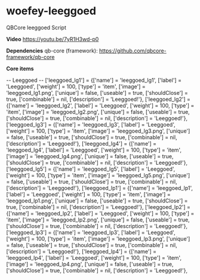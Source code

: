 # woefey-leeggoed
QBCore leeggoed Script

**Video**
https://youtu.be/7yR1H3wd-p0

**Dependencies**
qb-core (framework): https://github.com/qbcore-framework/qb-core
    
**Core items**

-- Leeggoed --
['leeggoed_lg1'] 				 = {['name'] = 'leeggoed_lg1', 			  	  	['label'] = 'Leeggoed', 		        ['weight'] = 100, 		['type'] = 'item', 		['image'] = 'leeggoed_lg1.png', 		['unique'] = false, 	['useable'] = true, 	['shouldClose'] = true,	   ['combinable'] = nil,   ['description'] = 'Leeggoed!'},
['leeggoed_lg2'] 				 = {['name'] = 'leeggoed_lg2', 			  	  	['label'] = 'Leeggoed', 		        ['weight'] = 100, 		['type'] = 'item', 		['image'] = 'leeggoed_lg2.png', 		['unique'] = false, 	['useable'] = true, 	['shouldClose'] = true,	   ['combinable'] = nil,   ['description'] = 'Leeggoed!'},
['leeggoed_lg3'] 				 = {['name'] = 'leeggoed_lg3', 			  	  	['label'] = 'Leeggoed', 		        ['weight'] = 100, 		['type'] = 'item', 		['image'] = 'leeggoed_lg3.png', 		['unique'] = false, 	['useable'] = true, 	['shouldClose'] = true,	   ['combinable'] = nil,   ['description'] = 'Leeggoed!'},
['leeggoed_lg4'] 				 = {['name'] = 'leeggoed_lg4', 			  	  	['label'] = 'Leeggoed', 		        ['weight'] = 100, 		['type'] = 'item', 		['image'] = 'leeggoed_lg4.png', 		['unique'] = false, 	['useable'] = true, 	['shouldClose'] = true,	   ['combinable'] = nil,   ['description'] = 'Leeggoed!'},
['leeggoed_lg5'] 				 = {['name'] = 'leeggoed_lg5', 			  	  	['label'] = 'Leeggoed', 		        ['weight'] = 100, 		['type'] = 'item', 		['image'] = 'leeggoed_lg5.png', 		['unique'] = false, 	['useable'] = true, 	['shouldClose'] = true,	   ['combinable'] = nil,   ['description'] = 'Leeggoed!'},
['leeggoed_lp1'] 				 = {['name'] = 'leeggoed_lp1', 			  	  	['label'] = 'Leeggoed', 		        ['weight'] = 100, 		['type'] = 'item', 		['image'] = 'leeggoed_lp1.png', 		['unique'] = false, 	['useable'] = true, 	['shouldClose'] = true,	   ['combinable'] = nil,   ['description'] = 'Leeggoed!'},
['leeggoed_lp2'] 				 = {['name'] = 'leeggoed_lp2', 			  	  	['label'] = 'Leeggoed', 		        ['weight'] = 100, 		['type'] = 'item', 		['image'] = 'leeggoed_lp2.png', 		['unique'] = false, 	['useable'] = true, 	['shouldClose'] = true,	   ['combinable'] = nil,   ['description'] = 'Leeggoed!'},
['leeggoed_lp3'] 				 = {['name'] = 'leeggoed_lp3', 			  	  	['label'] = 'Leeggoed', 		        ['weight'] = 100, 		['type'] = 'item', 		['image'] = 'leeggoed_lp3.png', 		['unique'] = false, 	['useable'] = true, 	['shouldClose'] = true,	   ['combinable'] = nil,   ['description'] = 'Leeggoed!'},
['leeggoed_lp4'] 				 = {['name'] = 'leeggoed_lp4', 			  	  	['label'] = 'Leeggoed', 		        ['weight'] = 100, 		['type'] = 'item', 		['image'] = 'leeggoed_lp4.png', 		['unique'] = false, 	['useable'] = true, 	['shouldClose'] = true,	   ['combinable'] = nil,   ['description'] = 'Leeggoed!'},

